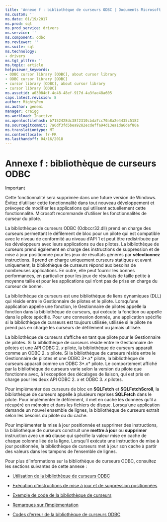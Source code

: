 ```yaml
---
title: 'Annexe f : bibliothèque de curseurs ODBC | Documents Microsoft'
ms.custom: ''
ms.date: 01/19/2017
ms.prod: sql
ms.prod_service: drivers
ms.service: ''
ms.component: odbc
ms.reviewer: ''
ms.suite: sql
ms.technology:
- drivers
ms.tgt_pltfrm: ''
ms.topic: article
helpviewer_keywords:
- ODBC cursor library [ODBC], about cursor library
- ODBC cursor library [ODBC]
- cursor library [ODBC], about cursor library
- cursor library [ODBC]
ms.assetid: a03084df-4e48-48ef-917d-4a3fae48a605
caps.latest.revision: 8
author: MightyPen
ms.author: genemi
manager: craigg
ms.workload: Inactive
ms.openlocfilehash: b7152428dc38f2310cbda7cc70a8a2e4435c5182
ms.sourcegitcommit: 7a6df3fd5bea9282ecdeffa94d13ea1da6def80a
ms.translationtype: MT
ms.contentlocale: fr-FR
ms.lasthandoff: 04/16/2018
---
```

# <a name="appendix-f-odbc-cursor-library"></a>Annexe f : bibliothèque de curseurs ODBC
> [!IMPORTANT]  
>  Cette fonctionnalité sera supprimée dans une future version de Windows. Évitez d’utiliser cette fonctionnalité dans tout nouveau développement et prévoyez de modifier les applications qui utilisent actuellement cette fonctionnalité. Microsoft recommande d’utiliser les fonctionnalités de curseur du pilote.  
  
 La bibliothèque de curseurs ODBC (Odbccr32.dll) prend en charge des curseurs permettant le défilement de bloc pour un pilote qui est compatible avec le niveau de conformité au niveau d’API 1 et peut être redistribuée par les développeurs avec leurs applications ou des pilotes. La bibliothèque de curseurs prend également en charge des instructions de suppression et de mise à jour positionnée pour les jeux de résultats générés par **sélectionnez** instructions. Il prend en charge uniquement curseurs statiques et avant uniquement, la bibliothèque de curseurs répond aux besoins de nombreuses applications. En outre, elle peut fournir les bonnes performances, en particulier pour les jeux de résultats de taille petite à moyenne taille et pour les applications qui n’ont pas de prise en charge du curseur de bonne.  
  
 La bibliothèque de curseurs est une bibliothèque de liens dynamiques (DLL) qui réside entre le Gestionnaire de pilotes et le pilote. Lorsqu’une application appelle une fonction, le Gestionnaire de pilotes appelle la fonction dans la bibliothèque de curseurs, qui exécute la fonction ou appelle dans le pilote spécifié. Pour une connexion donnée, une application spécifie si la bibliothèque de curseurs est toujours utilisée, utilisée si le pilote ne prend pas en charge les curseurs de défilement ou jamais utilisée.  
  
 La bibliothèque de curseurs s’affiche en tant que pilote pour le Gestionnaire de pilotes. Si la bibliothèque de curseurs réside entre le Gestionnaire de pilotes et une API ODBC 2. *x* pilote, la bibliothèque de curseurs apparaît comme un ODBC 2. *x* pilote. Si la bibliothèque de curseurs réside entre le Gestionnaire de pilotes et une ODBC 3*.x* pilote, la bibliothèque de curseurs apparaît comme un ODBC 3*.x* pilote. Le comportement affiché par la bibliothèque de curseurs varie selon la version du pilote que fonctionne avec, à l’exception des décalages de liaison, qui est pris en charge pour les deux API ODBC 2. *x* et ODBC 3. *x* pilotes.  
  
 Pour implémenter des curseurs de bloc en **SQLFetch** et **SQLFetchScroll**, la bibliothèque de curseurs appelle à plusieurs reprises **SQLFetch** dans le pilote. Pour implémenter le défilement, il met en cache les données qu’il a récupéré en mémoire et dans les fichiers de disque. Lorsqu’une application demande un nouvel ensemble de lignes, la bibliothèque de curseurs extrait selon les besoins du pilote ou du cache.  
  
 Pour implémenter la mise à jour positionnée et supprimer des instructions, la bibliothèque de curseurs construit une **mettre à jour** ou **supprimer** instruction avec un **où** clause qui spécifie la valeur mise en cache de chaque colonne liée de la ligne. Lorsqu’il exécute une instruction de mise à jour positionnée, la bibliothèque de curseurs met à jour son cache à partir des valeurs dans les tampons de l’ensemble de lignes.  
  
 Pour plus d’informations sur la bibliothèque de curseurs ODBC, consultez les sections suivantes de cette annexe :  
  
-   [Utilisation de la bibliothèque de curseurs ODBC](../../../odbc/reference/appendixes/using-the-odbc-cursor-library.md)  
  
-   [Exécution d’instructions de mise à jour et de suppression positionnées](../../../odbc/reference/appendixes/executing-positioned-update-and-delete-statements.md)  
  
-   [Exemple de code de la bibliothèque de curseurs](../../../odbc/reference/appendixes/cursor-library-code-example.md)  
  
-   [Remarques sur l’implémentation](../../../odbc/reference/appendixes/implementation-notes.md)  
  
-   [Codes d’erreur de la bibliothèque de curseurs ODBC](../../../odbc/reference/appendixes/odbc-cursor-library-error-codes.md)
